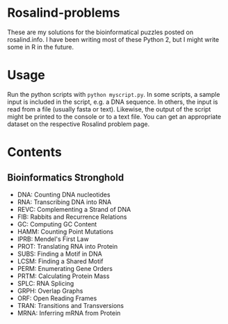 # Rosalind-problems
These are my solutions for the bioinformatical puzzles posted on rosalind.info. I have been writing most of these Python 2, but I might write some in R in the future. 

# Usage
Run the python scripts with ```python myscript.py```. In some scripts, a sample input is included in the script, e.g. a DNA sequence. In others, the input is read from a file (usually fasta or text). Likewise, the output of the script might be printed to the console or to a text file. You can get an appropriate dataset on the respective Rosalind problem page. 

# Contents
## Bioinformatics Stronghold
+ DNA: Counting DNA nucleotides
+ RNA: Transcribing DNA into RNA
+ REVC: Complementing a Strand of DNA 
+ FIB: Rabbits and Recurrence Relations
+ GC: Computing GC Content 
+ HAMM: Counting Point Mutations 
+ IPRB: Mendel's First Law 
+ PROT: Translating RNA into Protein 
+ SUBS: Finding a Motif in DNA
+ LCSM: Finding a Shared Motif 
+ PERM: Enumerating Gene Orders 
+ PRTM: Calculating Protein Mass
+ SPLC: RNA Splicing 
+ GRPH: Overlap Graphs
+ ORF: Open Reading Frames
+ TRAN: Transitions and Transversions
+ MRNA: Inferring mRNA from Protein
